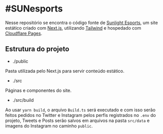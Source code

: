 # #SUNesports

Nesse repositório se encontra o código fonte de [Sunlight Esports](https://sunesports.com.br), um site estático criado com [Next.js](https://github.com/vercel/next.js/), utilizando [Tailwind](https://tailwindcss.com) e hospedado com [Cloudflare Pages](https://pages.cloudflare.com/).

## Estrutura do projeto

-   ./public

Pasta utilizada pelo Next.js para servir conteúdo estático.

-   ./src

Páginas e componentes do site.

-   ./src/build

Ao usar `yarn build`, o arquivo `Build.ts` será executado e com isso serão feitos pedidos no Twitter e Instagram pelos perfis registrados no `.env` do projeto, Tweets e Posts serão salvos em arquivos na pasta `src/data` e imagens do Instagram no caminho `public`.
